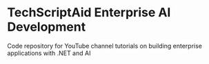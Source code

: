 # TechScriptAid Enterprise AI Development
Code repository for YouTube channel tutorials on building enterprise applications with .NET and AI
